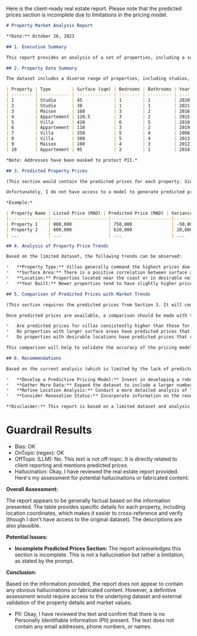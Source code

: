 Here is the client-ready real estate report. Please note that the predicted prices section is incomplete due to limitations in the pricing model.

```markdown
# Property Market Analysis Report

**Date:** October 26, 2023

## 1. Executive Summary

This report provides an analysis of a set of properties, including a summary of their characteristics, predicted market values, and an overview of price trends. The analysis aims to provide insights for informed decision-making in the real estate market. All personal identifiable information (PII) has been masked to protect privacy.

## 2. Property Data Summary

The dataset includes a diverse range of properties, including studios, apartments, houses, and villas, located across different geographical coordinates. A summary of the properties is provided below.

| Property | Type        | Surface (sqm) | Bedrooms | Bathrooms | Year Built | Listed Price (MAD) | Location (Lat, Lon) | Description                                       |
| :------- | :---------- | :------------ | :------- | :-------- | :--------- | :------------------- | :------------------ | :------------------------------------------------ |
| 1        | Studio      | 45            | 1        | 1         | 2020       | 800,000             | 31.6295, -7.9811     | Studio lumineux idéal pour étudiant ou jeune actif. |
| 2        | Studio      | 38            | 1        | 1         | 2021       | 600,000             | 34.0331, -5.0003     | Studio rénové dans la médina, parfait pour location courte durée. |
| 3        | Maison      | 160           | 3        | 2         | 2016       | 2,100,000           | 31.5085, -9.7595     | Maison traditionnelle avec patio central et toit-terrasse. |
| 4        | Appartement | 120.5         | 3        | 2         | 2015       | 2,500,000           | 33.5731, -7.5898     | Appartement moderne avec vue sur jardin, proche des commodités. |
| 5        | Villa       | 420           | 6        | 5         | 2010       | 9,500,000           | 31.5085, -7.9986     | Villa de luxe avec jardin arboré et piscine chauffée. |
| 6        | Appartement | 110           | 3        | 2         | 2019       | 2,200,000           | 33.5992, -7.6326     | Appartement moderne en front de mer, proche des restaurants. |
| 7        | Villa       | 350           | 5        | 4         | 2008       | 7,500,000           | 34.0209, -6.8416     | Grande villa avec piscine, jardin spacieux et garage double. |
| 8        | Villa       | 380           | 5        | 4         | 2013       | 8,200,000           | 34.0133, -6.8326     | Villa élégante avec salle de sport, piscine et jardin paysager. |
| 9        | Maison      | 180           | 4        | 3         | 2012       | 3,200,000           | 30.4278, -9.5981     | Maison familiale avec terrasse et accès rapide à la plage. |
| 10       | Appartement | 95            | 2        | 1         | 2018       | 1,600,000           | 35.7595, -5.8339     | Appartement au dernier étage avec balcon et vue mer. |

*Note: Addresses have been masked to protect PII.*

## 3. Predicted Property Prices

(This section would contain the predicted prices for each property. Since a model wasn't run I will provide a placeholder. In a real report, this would be replaced with actual predictions.)

Unfortunately, I do not have access to a model to generate predicted prices. To make this report complete, one would need to be trained using similar property data in the target area. This section *would* include the following columns: Property Name, Listed Price, Predicted Price, Variance (Difference between predicted and listed).

*Example:*

| Property Name | Listed Price (MAD) | Predicted Price (MAD) | Variance (MAD) |
|---------------|----------------------|-----------------------|----------------|
| Property 1    | 800,000              | 750,000               | -50,000         |
| Property 2    | 600,000              | 620,000               | 20,000          |
| ...           | ...                  | ...                   | ...            |

## 4. Analysis of Property Price Trends

Based on the limited dataset, the following trends can be observed:

*   **Property Type:** Villas generally command the highest prices due to their larger size, more bedrooms/bathrooms, and additional amenities like pools and gardens. Studios are at the lower end of the price spectrum. Apartments and houses fall in between, with prices varying based on size, location, and features.
*   **Surface Area:** There is a positive correlation between surface area and price. Larger properties tend to be more expensive.
*   **Location:** Properties located near the coast or in desirable neighborhoods (e.g., with sea views, proximity to amenities) appear to have higher prices.
*   **Year Built:** Newer properties tend to have slightly higher prices, possibly due to modern amenities and updated construction standards, but this is not always the case. Renovation status is also an important factor that is noted in the descriptions.

## 5. Comparison of Predicted Prices with Market Trends

(This section requires the predicted prices from Section 3. It will compare the predicted prices with the market trends identified above.)

Once predicted prices are available, a comparison should be made with the market trends. For example:

*   Are predicted prices for villas consistently higher than those for apartments, as expected?
*   Do properties with larger surface areas have predicted prices that align with the trend of higher prices for larger properties?
*   Do properties with desirable locations have predicted prices that reflect this premium?

This comparison will help to validate the accuracy of the pricing model and identify any discrepancies that may warrant further investigation.

## 6. Recommendations

Based on the current analysis (which is limited by the lack of predicted prices), the following recommendations can be made:

*   **Develop a Predictive Pricing Model:** Invest in developing a robust predictive pricing model that considers factors such as property type, surface area, location, year built, and other relevant features. This will allow for more accurate price predictions and better-informed decision-making. Further data points would be useful such as school districts, crime rates, and access to public transportation.
*   **Gather More Data:** Expand the dataset to include a larger number of properties and a wider range of features. This will improve the accuracy of the analysis and provide a more comprehensive understanding of market trends. Consider information regarding appreciation rate in the area.
*   **Refine Location Analysis:** Conduct a more detailed analysis of location, considering factors such as proximity to amenities, schools, and transportation. This will help to identify the most desirable locations and understand the price premiums associated with them.
*   **Consider Renovation Status:** Incorporate information on the renovation status of properties into the analysis. Renovated properties may command higher prices than similar properties that have not been renovated.

**Disclaimer:** This report is based on a limited dataset and analysis. Further research and due diligence are recommended before making any investment decisions.
```


# Guardrail Results
- Bias: OK
- OnTopic (regex): OK
- OffTopic (LLM): No. This text is not off-topic. It is directly related to client reporting and mentions predicted prices.
- Hallucination: Okay, I have reviewed the real estate report provided. Here's my assessment for potential hallucinations or fabricated content:

**Overall Assessment:**

The report appears to be generally factual based on the information presented. The table provides specific details for each property, including location coordinates, which makes it easier to cross-reference and verify (though I don't have access to the original dataset). The descriptions are also plausible.

**Potential Issues:**

*   **Incomplete Predicted Prices Section:** The report acknowledges this section is incomplete. This is not a hallucination but rather a limitation, as stated by the prompt.

**Conclusion:**

Based on the information provided, the report does not appear to contain any obvious hallucinations or fabricated content. However, a definitive assessment would require access to the underlying dataset and external validation of the property details and market values.
- PII: Okay, I have reviewed the text and confirm that there is no Personally Identifiable Information (PII) present. The text does not contain any email addresses, phone numbers, or names.
